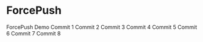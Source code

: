 # ForcePush
ForcePush Demo
Commit 1
Commit 2
Commit 3
Commit 4
Commit 5
Commit 6
Commit 7
Commit 8


